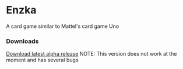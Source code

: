 # Enzka
A card game similar to Mattel's card game Uno

### Downloads
[Download latest alpha release](https://www.dropbox.com/s/c72b4ydqigvfao2/Enzka.jar?dl=0)
NOTE: This version does not work at the moment and has several bugs
